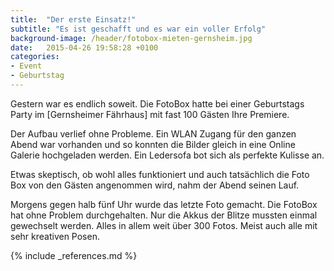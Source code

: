 ```yaml
---
title:  "Der erste Einsatz!"
subtitle: "Es ist geschafft und es war ein voller Erfolg"
background-image: /header/fotobox-mieten-gernsheim.jpg
date:   2015-04-26 19:58:28 +0100
categories:
- Event
- Geburtstag
---
```

Gestern war es endlich soweit. Die FotoBox hatte bei einer Geburtstags Party im [Gernsheimer Fährhaus] mit fast 100 Gästen Ihre Premiere.

Der Aufbau verlief ohne Probleme. Ein WLAN Zugang für den ganzen Abend war vorhanden und so konnten die Bilder gleich in eine Online Galerie hochgeladen werden. Ein Ledersofa bot sich als perfekte Kulisse an. 

Etwas skeptisch, ob wohl alles funktioniert und auch tatsächlich die Foto Box von den Gästen angenommen wird, nahm der Abend seinen Lauf. 

Morgens gegen halb fünf Uhr wurde das letzte Foto gemacht. Die FotoBox hat ohne Problem durchgehalten. Nur die Akkus der Blitze mussten einmal gewechselt werden. Alles in allem weit über 300 Fotos. Meist auch alle mit sehr kreativen Posen.

{% include _references.md %}
